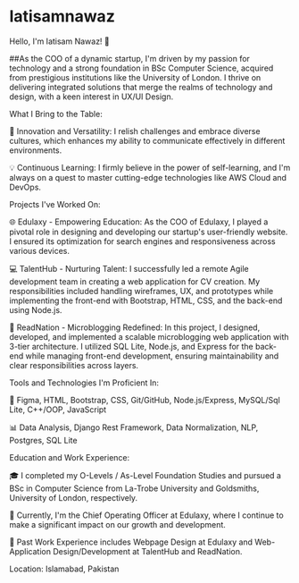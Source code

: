 # Iatisamnawaz
Hello, I'm Iatisam Nawaz! 👋

##As the COO of a dynamic startup, I'm driven by my passion for technology and a strong foundation in BSc Computer Science, acquired from prestigious institutions like the University of London. I thrive on delivering integrated solutions that merge the realms of technology and design, with a keen interest in UX/UI Design.

What I Bring to the Table:

🚀 Innovation and Versatility: I relish challenges and embrace diverse cultures, which enhances my ability to communicate effectively in different environments.

💡 Continuous Learning: I firmly believe in the power of self-learning, and I'm always on a quest to master cutting-edge technologies like AWS Cloud and DevOps.

Projects I've Worked On:

🌐 Edulaxy - Empowering Education: As the COO of Edulaxy, I played a pivotal role in designing and developing our startup's user-friendly website. I ensured its optimization for search engines and responsiveness across various devices.

💻 TalentHub - Nurturing Talent: I successfully led a remote Agile development team in creating a web application for CV creation. My responsibilities included handling wireframes, UX, and prototypes while implementing the front-end with Bootstrap, HTML, CSS, and the back-end using Node.js.

📝 ReadNation - Microblogging Redefined: In this project, I designed, developed, and implemented a scalable microblogging web application with 3-tier architecture. I utilized SQL Lite, Node.js, and Express for the back-end while managing front-end development, ensuring maintainability and clear responsibilities across layers.

Tools and Technologies I'm Proficient In:

🎨 Figma, HTML, Bootstrap, CSS, Git/GitHub, Node.js/Express, MySQL/Sql Lite, C++/OOP, JavaScript

📊 Data Analysis, Django Rest Framework, Data Normalization, NLP, Postgres, SQL Lite

Education and Work Experience:

🎓 I completed my O-Levels / As-Level Foundation Studies and pursued a BSc in Computer Science from La-Trobe University and Goldsmiths, University of London, respectively.

💼 Currently, I'm the Chief Operating Officer at Edulaxy, where I continue to make a significant impact on our growth and development.

📅 Past Work Experience includes Webpage Design at Edulaxy and Web-Application Design/Development at TalentHub and ReadNation.

Location: Islamabad, Pakistan

